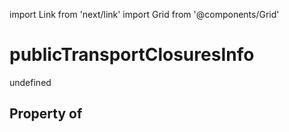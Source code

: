 import Link from 'next/link'
import Grid from '@components/Grid'

# publicTransportClosuresInfo

undefined

## Property of



